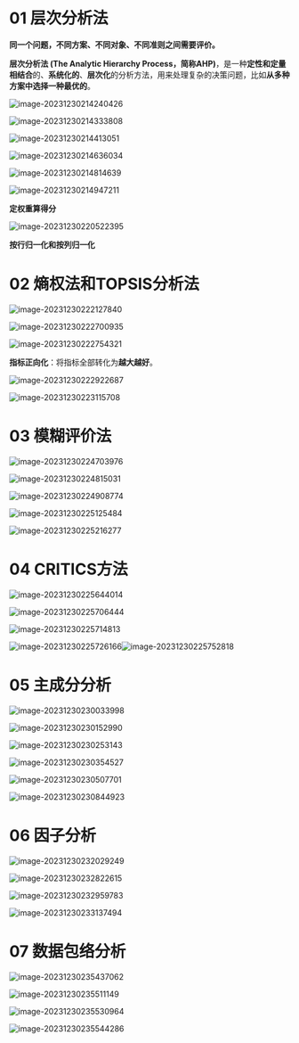 # 01 层次分析法

**同一个问题，不同方案、不同对象、不同准则之间需要评价。**

**层次分析法 (The Analytic Hierarchy Process，简称AHP)**，是一种**定性和定量相结合**的、**系统化的**、**层次化**的分析方法，用来处理复杂的决策问题，比如**从多种方案中选择一种最优的**。

![image-20231230214240426](assets/image-20231230214240426.png)

![image-20231230214333808](assets/image-20231230214333808.png)

![image-20231230214413051](assets/image-20231230214413051.png)

![image-20231230214636034](assets/image-20231230214636034.png)

![image-20231230214814639](assets/image-20231230214814639.png)

![image-20231230214947211](assets/image-20231230214947211.png)

**定权重算得分**

![image-20231230220522395](assets/image-20231230220522395.png)

**按行归一化和按列归一化**

# 02 熵权法和TOPSIS分析法

![image-20231230222127840](assets/image-20231230222127840.png)

![image-20231230222700935](assets/image-20231230222700935.png)

![image-20231230222754321](assets/image-20231230222754321.png)

**指标正向化**：将指标全部转化为**越大越好**。

![image-20231230222922687](assets/image-20231230222922687.png)

![image-20231230223115708](assets/image-20231230223115708.png)

# 03 模糊评价法

![image-20231230224703976](assets/image-20231230224703976.png)

![image-20231230224815031](assets/image-20231230224815031.png)

![image-20231230224908774](assets/image-20231230224908774.png)

![image-20231230225125484](assets/image-20231230225125484.png)

![image-20231230225216277](assets/image-20231230225216277.png)

# 04 CRITICS方法

![image-20231230225644014](assets/image-20231230225644014.png)

![image-20231230225706444](assets/image-20231230225706444.png)

![image-20231230225714813](assets/image-20231230225714813.png)

![image-20231230225726166](assets/image-20231230225726166.png)![image-20231230225752818](assets/image-20231230225752818.png)

# 05 主成分分析

![image-20231230230033998](assets/image-20231230230033998.png)

![image-20231230230152990](assets/image-20231230230152990.png)

![image-20231230230253143](assets/image-20231230230253143.png)

![image-20231230230354527](assets/image-20231230230354527.png)

![image-20231230230507701](assets/image-20231230230507701.png)

![image-20231230230844923](assets/image-20231230230844923.png)

# 06 因子分析

![image-20231230232029249](assets/image-20231230232029249.png)

![image-20231230232822615](assets/image-20231230232822615.png)

![image-20231230232959783](assets/image-20231230232959783.png)

![image-20231230233137494](assets/image-20231230233137494.png)

# 07 数据包络分析

![image-20231230235437062](assets/image-20231230235437062.png)



![image-20231230235511149](assets/image-20231230235511149.png)

![image-20231230235530964](assets/image-20231230235530964.png)

![image-20231230235544286](assets/image-20231230235544286.png)